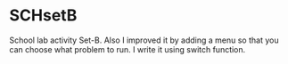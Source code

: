 # SCHsetB
School lab activity Set-B. Also I improved it by adding a menu so that you can choose what problem to run. I write it using switch function.
